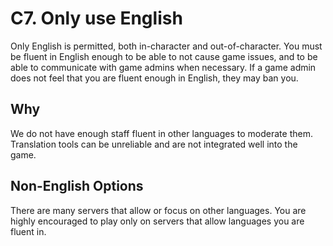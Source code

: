 # C7. Only use English

Only English is permitted, both in-character and out-of-character. You must be fluent in English enough to be able to not cause game issues, and to be able to communicate with game admins when necessary. If a game admin does not feel that you are fluent enough in English, they may ban you.

## Why
We do not have enough staff fluent in other languages to moderate them. Translation tools can be unreliable and are not integrated well into the game.

## Non-English Options
There are many servers that allow or focus on other languages. You are highly encouraged to play only on servers that allow languages you are fluent in.